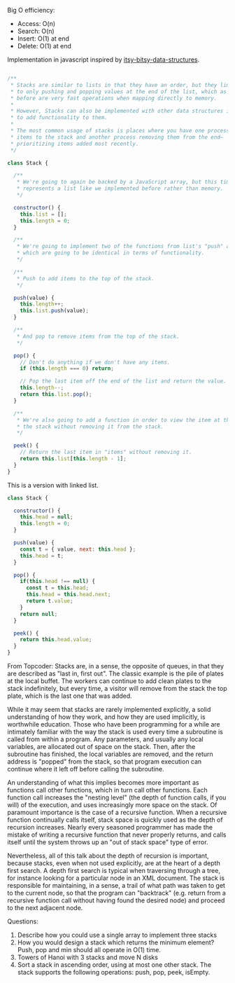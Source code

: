 Big O efficiency:
- Access: O(n)
- Search: O(n)
- Insert: O(1) at end
- Delete: O(1) at end


Implementation in javascript inspired by [itsy-bitsy-data-structures](https://github.com/thejameskyle/itsy-bitsy-data-structures).

```javascript

/**
 * Stacks are similar to lists in that they have an order, but they limit you
 * to only pushing and popping values at the end of the list, which as we saw
 * before are very fast operations when mapping directly to memory.
 *
 * However, Stacks can also be implemented with other data structures in order
 * to add functionality to them.
 *
 * The most common usage of stacks is places where you have one process adding
 * items to the stack and another process removing them from the end–
 * prioritizing items added most recently.
 */

class Stack {

  /**
   * We're going to again be backed by a JavaScript array, but this time it
   * represents a list like we implemented before rather than memory.
   */

  constructor() {
    this.list = [];
    this.length = 0;
  }

  /**
   * We're going to implement two of the functions from list's "push" and "pop"
   * which are going to be identical in terms of functionality.
   */

  /**
   * Push to add items to the top of the stack.
   */

  push(value) {
    this.length++;
    this.list.push(value);
  }

  /**
   * And pop to remove items from the top of the stack.
   */

  pop() {
    // Don't do anything if we don't have any items.
    if (this.length === 0) return;

    // Pop the last item off the end of the list and return the value.
    this.length--;
    return this.list.pop();
  }

  /**
   * We're also going to add a function in order to view the item at the top of
   * the stack without removing it from the stack.
   */

  peek() {
    // Return the last item in "items" without removing it.
    return this.list[this.length - 1];
  }
}
```

This is a version with linked list.


```javascript
class Stack {

  constructor() {
    this.head = null;
    this.length = 0;
  }

  push(value) {
    const t = { value, next: this.head };
    this.head = t;
  }

  pop() {
    if(this.head !== null) {
      const t = this.head;
      this.head = this.head.next;
      return t.value;
    }
    return null;
  }

  peek() {
    return this.head.value;
  }
}
```

From Topcoder:
Stacks are, in a sense, the opposite of queues, in that they are described as "last in, first out". The classic example is the pile of plates at the local buffet. The workers can continue to add clean plates to the stack indefinitely, but every time, a visitor will remove from the stack the top plate, which is the last one that was added. 

While it may seem that stacks are rarely implemented explicitly, a solid understanding of how they work, and how they are used implicitly, is worthwhile education. Those who have been programming for a while are intimately familiar with the way the stack is used every time a subroutine is called from within a program. Any parameters, and usually any local variables, are allocated out of space on the stack. Then, after the subroutine has finished, the local variables are removed, and the return address is "popped" from the stack, so that program execution can continue where it left off before calling the subroutine. 

An understanding of what this implies becomes more important as functions call other functions, which in turn call other functions. Each function call increases the "nesting level" (the depth of function calls, if you will) of the execution, and uses increasingly more space on the stack. Of paramount importance is the case of a recursive function. When a recursive function continually calls itself, stack space is quickly used as the depth of recursion increases. Nearly every seasoned programmer has made the mistake of writing a recursive function that never properly returns, and calls itself until the system throws up an "out of stack space" type of error. 

Nevertheless, all of this talk about the depth of recursion is important, because stacks, even when not used explicitly, are at the heart of a depth first search. A depth first search is typical when traversing through a tree, for instance looking for a particular node in an XML document. The stack is responsible for maintaining, in a sense, a trail of what path was taken to get to the current node, so that the program can "backtrack" (e.g. return from a recursive function call without having found the desired node) and proceed to the next adjacent node.

Questions:
1. Describe how you could use a single array to implement three stacks
2. How you would design a stack which returns the minimum element? Push, pop and min should all operate in O(1) time.
3. Towers of Hanoi with 3 stacks and move N disks
4. Sort a stack in ascending order, using at most one other stack. The stack supports the following operations: push, pop, peek, isEmpty.
